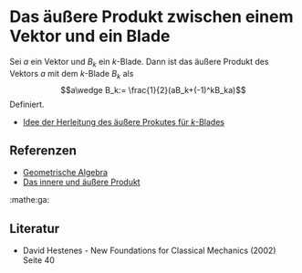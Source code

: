 # Das äußere Produkt zwischen einem Vektor und ein Blade
Sei $a$ ein Vektor und $B_k$ ein $k$-Blade. Dann ist das äußere Produkt des
Vektors $a$ mit dem $k$-Blade $B_k$ als
$$a\wedge B_k:= \frac{1}{2}(aB_k+(-1)^kB_ka)$$
Definiert.

- [Idee der Herleitung des äußere Prokutes für $k$-Blades](pye4.md)

## Referenzen
- [Geometrische Algebra](f35d.md)
- [Das innere und äußere Produkt](bzmt.md)

:mathe:ga:

## Literatur
- David Hestenes - New Foundations for Classical Mechanics (2002) Seite 40
